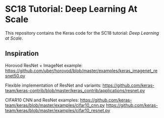 # SC18 Tutorial: Deep Learning At Scale

This repository contains the Keras code for the SC18 tutorial: *Deep Learning at Scale*.

## Inspiration

Horovod ResNet + ImageNet example:
https://github.com/uber/horovod/blob/master/examples/keras_imagenet_resnet50.py

Flexible implementation of ResNet and variants:
https://github.com/keras-team/keras-contrib/blob/master/keras_contrib/applications/resnet.py

CIFAR10 CNN and ResNet examples:
https://github.com/keras-team/keras/blob/master/examples/cifar10_cnn.py
https://github.com/keras-team/keras/blob/master/examples/cifar10_resnet.py

